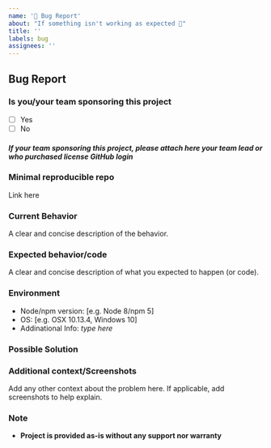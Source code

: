 ```yaml
---
name: '🐛 Bug Report'
about: "If something isn't working as expected 🤔"
title: ''
labels: bug
assignees: ''
---
```


## Bug Report

### Is you/your team sponsoring this project

- [ ] Yes
- [ ] No

#### _If your team sponsoring this project, please attach here your team lead or who purchased license GitHub login_

### Minimal reproducible repo

Link here

### Current Behavior

A clear and concise description of the behavior.

### Expected behavior/code

A clear and concise description of what you expected to happen (or code).

### Environment

- Node/npm version: [e.g. Node 8/npm 5]
- OS: [e.g. OSX 10.13.4, Windows 10]
- Addinational Info: _type here_

### Possible Solution

<!--- Only if you have suggestions on a fix for the bug -->

### Additional context/Screenshots

Add any other context about the problem here. If applicable, add screenshots to help explain.

### Note

- **Project is provided as-is without any support nor warranty**
